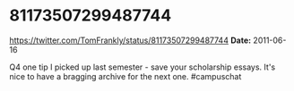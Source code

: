 # 81173507299487744
https://twitter.com/TomFrankly/status/81173507299487744
**Date:** 2011-06-16

Q4 one tip I picked up last semester - save your scholarship essays. It's nice to have a bragging archive for the next one. #campuschat
